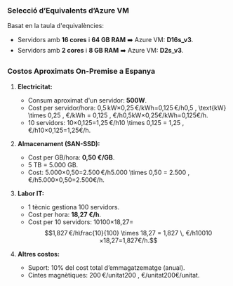 ### **Selecció d’Equivalents d’Azure VM**

Basat en la taula d'equivalències:

- Servidors amb **16 cores** i **64 GB RAM** ➡️ Azure VM: **D16s_v3**.
- Servidors amb **2 cores** i **8 GB RAM** ➡️ Azure VM: **D2s_v3**.

### **Costos Aproximats On-Premise a Espanya**

1. **Electricitat:**
    
    - Consum aproximat d'un servidor: **500W**.
    - Cost per servidor/hora: 0,5 kW×0,25 €/kWh=0,125 €/h0,5 \, \text{kW} \times 0,25 \, €/kWh = 0,125 \, €/h0,5kW×0,25€/kWh=0,125€/h.
    - 10 servidors: 10×0,125=1,25 €/h10 \times 0,125 = 1,25 \, €/h10×0,125=1,25€/h.
2. **Almacenament (SAN-SSD):**
    
    - Cost per GB/hora: **0,50 €/GB**.
    - 5 TB = 5.000 GB.
    - Cost: 5.000×0,50=2.500 €/h5.000 \times 0,50 = 2.500 \, €/h5.000×0,50=2.500€/h.
3. **Labor IT:**
    
    - 1 tècnic gestiona 100 servidors.
    - Cost per hora: **18,27 €/h**.
    - Cost per 10 servidors: 10100×18,27= $$1,827 €/h\frac{10}{100} \times 18,27 = 1,827 \, €/h10010​×18,27=1,827€/h.$$
4. **Altres costos:**
    
    - Suport: 10% del cost total d’emmagatzematge (anual).
    - Cintes magnètiques: 200 €/unitat200 \, €/unitat200€/unitat.
